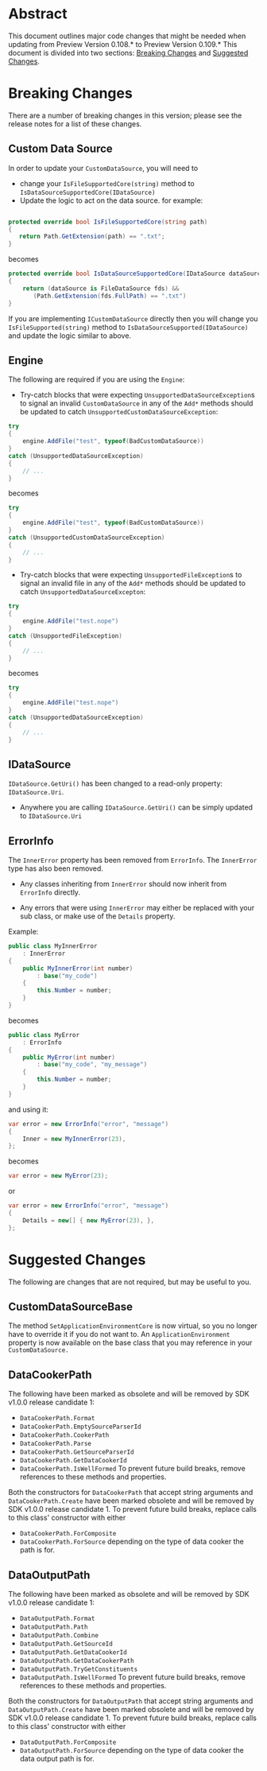 # Abstract

This document outlines major code changes that might be needed when updating from 
Preview Version 0.108.\* to Preview Version 0.109.\* This document is divided
into two sections: [Breaking Changes](#breaking-changes) and 
[Suggested Changes](#suggested-changes).

# Breaking Changes

There are a number of breaking changes in this version; please see the release notes for a list of these changes.

## Custom Data Source

In order to update your `CustomDataSource`, you will need to
- change your `IsFileSupportedCore(string)` method to `IsDataSourceSupportedCore(IDataSource)`
- Update the logic to act on the data source.
 for example:
 ````cs

protected override bool IsFileSupportedCore(string path)
{
    return Path.GetExtension(path) == ".txt";
}
 ````
 becomes
 ````cs
 protected override bool IsDataSourceSupportedCore(IDataSource dataSource)
 {
     return (dataSource is FileDataSource fds) &&
        (Path.GetExtension(fds.FullPath) == ".txt")
 }
 ````
 If you are implementing `ICustomDataSource` directly then you will change you `IsFileSupported(string)` method to `IsDataSourceSupported(IDataSource)` and update the logic similar to above.

 ## Engine

The following are required if you are using the `Engine`:

- Try-catch blocks that were expecting `UnsupportedDataSourceException`s to signal an invalid `CustomDataSource` in any of the `Add*` methods should be updated to catch `UnsupportedCustomDataSourceException`:
````cs
try
{
    engine.AddFile("test", typeof(BadCustomDataSource))
}
catch (UnsupportedDataSourceException)
{
    // ...
}
````
becomes
````cs
try
{
    engine.AddFile("test", typeof(BadCustomDataSource))
}
catch (UnsupportedCustomDataSourceException)
{
    // ...
}
````

- Try-catch blocks that were expecting `UnsupportedFileException`s to signal an invalid file in any of the `Add*` methods should be updated to catch `UnsupportedDataSourceExcepton`:
````cs
try
{
    engine.AddFile("test.nope")
}
catch (UnsupportedFileException)
{
    // ...
}
````
becomes
````cs
try
{
    engine.AddFile("test.nope")
}
catch (UnsupportedDataSourceException)
{
    // ...
}
````

## IDataSource

`IDataSource.GetUri()` has been changed to a read-only property: `IDataSource.Uri`.

- Anywhere you are calling `IDataSource.GetUri()` can be simply updated to `IDataSource.Uri`

## ErrorInfo

The `InnerError` property has been removed from `ErrorInfo`. The `InnerError`
type has also been removed.

- Any classes inheriting from `InnerError` should now inherit from `ErrorInfo`
directly.

- Any errors that were using `InnerError` may either be replaced with your
sub class, or make use of the `Details` property.

Example:
````cs
public class MyInnerError
    : InnerError
{
    public MyInnerError(int number)
        : base("my_code")
    {
        this.Number = number;
    }
}
````
becomes
````cs
public class MyError
    : ErrorInfo
{
    public MyError(int number)
        : base("my_code", "my_message")
    {
        this.Number = number;
    }
}
````
and using it:
````cs
var error = new ErrorInfo("error", "message")
{
    Inner = new MyInnerError(23),
};
````
becomes
````cs
var error = new MyError(23);
````
or
````cs
var error = new ErrorInfo("error", "message")
{
    Details = new[] { new MyError(23), },
};
````

# Suggested Changes

The following are changes that are not required, but may be useful to you.

## CustomDataSourceBase

The method `SetApplicationEnvironmentCore` is now virtual, so you no longer have
to override it if you do not want to. An `ApplicationEnvironment` property is
now available on the base class that you may reference in your `CustomDataSource.`

## DataCookerPath

The following have been marked as obsolete and will be removed by SDK v1.0.0 release candidate 1:
- `DataCookerPath.Format`
- `DataCookerPath.EmptySourceParserId`
- `DataCookerPath.CookerPath`
- `DataCookerPath.Parse`
- `DataCookerPath.GetSourceParserId`
- `DataCookerPath.GetDataCookerId`
- `DataCookerPath.IsWellFormed`
To prevent future build breaks, remove references to these methods and properties.

Both the constructors for `DataCookerPath` that accept string arguments and `DataCookerPath.Create` 
have been marked obsolete and will be removed by SDK v1.0.0 release candidate 1. 
To prevent future build breaks, replace calls to this class' constructor with either
- `DataCookerPath.ForComposite`
- `DataCookerPath.ForSource`
depending on the type of data cooker the path is for.

## DataOutputPath

The following have been marked as obsolete and will be removed by SDK v1.0.0 release candidate 1:
- `DataOutputPath.Format`
- `DataOutputPath.Path`
- `DataOutputPath.Combine`
- `DataOutputPath.GetSourceId`
- `DataOutputPath.GetDataCookerId`
- `DataOutputPath.GetDataCookerPath`
- `DataOutputPath.TryGetConstituents`
- `DataOutputPath.IsWellFormed`
To prevent future build breaks, remove references to these methods and properties.

Both the constructors for `DataOutputPath` that accept string arguments and `DataOutputPath.Create` 
have been marked obsolete and will be removed by SDK v1.0.0 release candidate 1. 
To prevent future build breaks, replace calls to this class' constructor with either
- `DataOutputPath.ForComposite`
- `DataOutputPath.ForSource`
depending on the type of data cooker the data output path is for.
